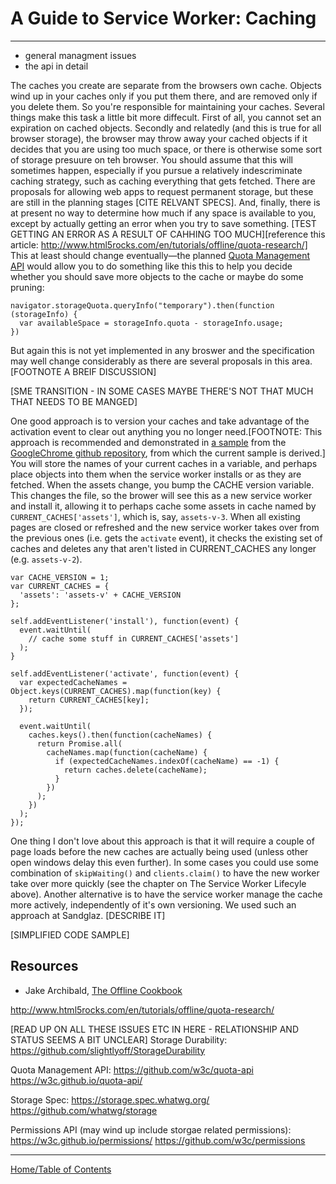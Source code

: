 # A Guide to Service Worker: Caching
***


- general managment issues
- the api in detail




The caches you create are separate from the browsers own cache. Objects wind up in your caches only if you put them there, and are removed only if you delete them. So you're responsible for maintaining your caches. Several things make this task a little bit more diffecult. First of all, you cannot set an expiration on cached objects. Secondly and relatedly (and this is true for all browser storage), the browser may throw away your cached objects if it decides that you are using too much space, or there is otherwise some sort of storage presuure on teh browser. You should assume that this will sometimes happen, especially if you pursue a relatively indescriminate caching strategy, such as caching everything that gets fetched. There are proposals for allowing web apps to request permanent storage, but these are still in the planning stages [CITE RELVANT SPECS]. And, finally, there is at present no way to determine how much if any space is available to you, except by actually getting an error when you try to save something. [TEST GETTING AN ERROR AS A RESULT OF CAHHING TOO MUCH][reference this article: http://www.html5rocks.com/en/tutorials/offline/quota-research/] This at least should change eventually—the planned [Quota Management API](
https://w3c.github.io/quota-api/) would allow you to do something like this this to help you decide whether you should save more objects to the cache or maybe do some pruning:

    navigator.storageQuota.queryInfo("temporary").then(function (storageInfo) {
      var availableSpace = storageInfo.quota - storageInfo.usage;
    })

But again this is not yet implemented in any broswer and the specification may well change considerably as there are several proposals in this area. [FOOTNOTE A BREIF DISCUSSION]


[SME TRANSITION - IN SOME CASES MAYBE THERE'S NOT THAT MUCH THAT NEEDS TO BE MANGED]


One good approach is to version your caches and take advantage of the activation event to clear out anything you no longer need.[FOOTNOTE: This approach is recommended and demonstrated in [a sample](https://github.com/GoogleChrome/samples/blob/gh-pages/service-worker/read-through-caching/service-worker.js) from the [GoogleChrome github repository](https://github.com/GoogleChrome/), from which the current sample is derived.] You will store the names of your current caches in a variable, and perhaps place objects into them when the service worker installs or as they are fetched. When the assets change, you bump the CACHE version variable. This changes the file, so the brower will see this as a new service worker and install it, allowing it to perhaps cache some assets in cache named by `CURRENT_CACHES['assets']`, which is, say, `assets-v-3`. When all existing pages are closed or refreshed and the new service worker takes over from the previous ones (i.e. gets the `activate` event), it checks the existing set of caches and deletes any that aren't listed in CURRENT_CACHES any longer (e.g. `assets-v-2`).

    var CACHE_VERSION = 1;
    var CURRENT_CACHES = {
      'assets': 'assets-v' + CACHE_VERSION
    };

    self.addEventListener('install'), function(event) {
      event.waitUntil(
        // cache some stuff in CURRENT_CACHES['assets']
      );
    }

    self.addEventListener('activate', function(event) {
      var expectedCacheNames = Object.keys(CURRENT_CACHES).map(function(key) {
        return CURRENT_CACHES[key];
      });

      event.waitUntil(
        caches.keys().then(function(cacheNames) {
          return Promise.all(
            cacheNames.map(function(cacheName) {
              if (expectedCacheNames.indexOf(cacheName) == -1) {
                return caches.delete(cacheName);
              }
            })
          );
        })
      );
    });


One thing I don't love about this approach is that it will require a couple of page loads before the new caches are actually being used (unless other open windows delay this even further). In some cases you could use some combination of `skipWaiting()` and `clients.claim()` to have the new worker take over more quickly (see the chapter on The Service Worker Lifecyle above). Another alternative is to have the service worker manage the cache more actively, independently of it's own versioning. We used such an approach at Sandglaz. [DESCRIBE IT]

[SIMPLIFIED CODE SAMPLE]














## Resources

- Jake Archibald, [The Offline Cookbook](http://jakearchibald.com/2014/offline-cookbook/)


http://www.html5rocks.com/en/tutorials/offline/quota-research/


[READ UP ON ALL THESE ISSUES ETC IN HERE - RELATIONSHIP AND STATUS SEEMS A BIT UNCLEAR]
Storage Durability:
https://github.com/slightlyoff/StorageDurability


Quota Management API:
https://github.com/w3c/quota-api
https://w3c.github.io/quota-api/


Storage Spec:
https://storage.spec.whatwg.org/
https://github.com/whatwg/storage


Permissions API (may wind up include storgae related permissions):
https://w3c.github.io/permissions/
https://github.com/w3c/permissions


***

[Home/Table of Contents](README.md)